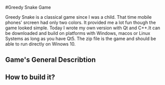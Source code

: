 #Greedy Snake Game

Greedy Snake is a classical game since I was a child. That time mobile phones'  srcreen had only two colors. It provided me a lot fun though the game looked simple. Today I wrote my own version with Qt and C++.It can be downloaded and build on platforms with Windows, macos or Linux Systems as long as you have Qt5. The zip file is the game and should be able to run directly on Winows 10.

## Game's General Describtion
## How to build it?
##
